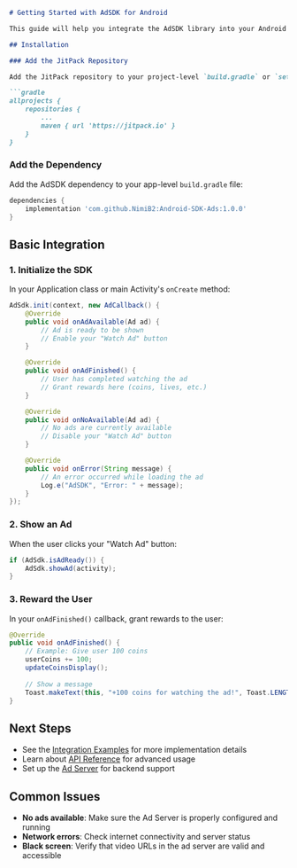 ```markdown
# Getting Started with AdSDK for Android

This guide will help you integrate the AdSDK library into your Android application.

## Installation

### Add the JitPack Repository

Add the JitPack repository to your project-level `build.gradle` or `settings.gradle` file:

```gradle
allprojects {
    repositories {
        ...
        maven { url 'https://jitpack.io' }
    }
}
```

### Add the Dependency

Add the AdSDK dependency to your app-level `build.gradle` file:

```gradle
dependencies {
    implementation 'com.github.NimiB2:Android-SDK-Ads:1.0.0'
}
```

## Basic Integration

### 1. Initialize the SDK

In your Application class or main Activity's `onCreate` method:

```java
AdSdk.init(context, new AdCallback() {
    @Override
    public void onAdAvailable(Ad ad) {
        // Ad is ready to be shown
        // Enable your "Watch Ad" button
    }

    @Override
    public void onAdFinished() {
        // User has completed watching the ad
        // Grant rewards here (coins, lives, etc.)
    }

    @Override
    public void onNoAvailable(Ad ad) {
        // No ads are currently available
        // Disable your "Watch Ad" button
    }

    @Override
    public void onError(String message) {
        // An error occurred while loading the ad
        Log.e("AdSDK", "Error: " + message);
    }
});
```

### 2. Show an Ad

When the user clicks your "Watch Ad" button:

```java
if (AdSdk.isAdReady()) {
    AdSdk.showAd(activity);
}
```

### 3. Reward the User

In your `onAdFinished()` callback, grant rewards to the user:

```java
@Override
public void onAdFinished() {
    // Example: Give user 100 coins
    userCoins += 100;
    updateCoinsDisplay();
    
    // Show a message
    Toast.makeText(this, "+100 coins for watching the ad!", Toast.LENGTH_SHORT).show();
}
```

## Next Steps

- See the [Integration Examples](examples.md) for more implementation details
- Learn about [API Reference](api-reference.md) for advanced usage
- Set up the [Ad Server](../api-server/setup.md) for backend support

## Common Issues

- **No ads available**: Make sure the Ad Server is properly configured and running
- **Network errors**: Check internet connectivity and server status
- **Black screen**: Verify that video URLs in the ad server are valid and accessible
```
